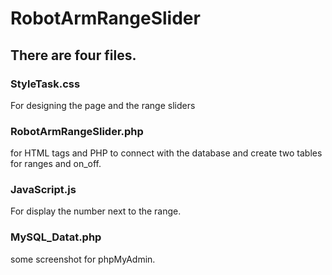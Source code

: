 # RobotArmRangeSlider
## There are four files.
### StyleTask.css
 For designing  the page and the range sliders
### RobotArmRangeSlider.php 
for HTML tags and PHP to connect with the database and create two tables for ranges and on_off.
### JavaScript.js 
 For display the number next to the range.
### MySQL_Datat.php 
some screenshot for phpMyAdmin.
